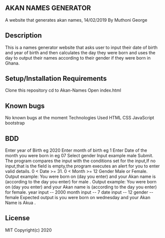 ## AKAN NAMES GENERATOR
A website that generates akan names, 14/02/2019
By Muthoni George

 ## Description
This is a names generator website that asks user to input their date of birth and year of birth and then calculates 
the day they were born and uses the day to output their names according to their gender if they were born in Ghana.

## Setup/Installation Requirements
Clone this repository
cd to Akan-Names
Open index.html

## Known bugs
No known bugs at the moment
Technologies Used
HTML
CSS
JavaScript
bootstrap 

## BDD
Enter year of Birth eg 2020
Enter month of birth eg  1
Enter Date of the month you were born in eg 07
Select gender Input example male
Submit. The program compares the input with the conditions set for the input,If no input,that is the field is empty,the program 
executes an alert for you to enter valid details.
0 < Date >= 31.
0 < Month >= 12
Gender Male or Female. Output example:  You were born on  (day you enter)  and your Akan name is  (according to the day you enter) for male .
Output example:  You were born on (day you enter)  and your Akan name is  (according to the day you enter) for female.
year input -- 2000
month input -- 7
date input -- 12
gender -- female Expected output is you were born on wednesday and your Akan Name is Akua .

## License
MIT Copyright(c) 2020

